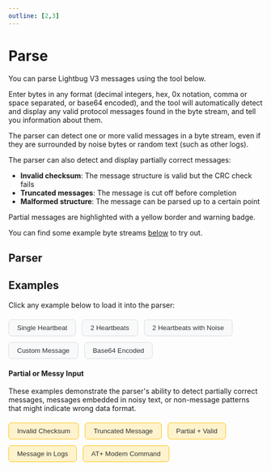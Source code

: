 ```yaml
---
outline: [2,3]
---
```


<script setup>
import { data as protocolData } from '../../../yaml-data.data.ts'
import { ref, onMounted } from 'vue'

const currentBytes = ref('')

const loadExample = (bytes) => {
  currentBytes.value = bytes
  // Update URL
  if (typeof window !== 'undefined') {
    const url = new URL(window.location.href)
    url.searchParams.set('bytes', bytes)
    url.hash = 'parser'
    window.history.pushState({}, '', url)
  }
}

onMounted(() => {
  if (typeof window !== 'undefined') {
    // Load from URL on mount
    const urlParams = new URLSearchParams(window.location.search)
    const bytesParam = urlParams.get('bytes')
    if (bytesParam) {
      currentBytes.value = bytesParam
    }

    // Listen for popstate events (browser back/forward)
    window.addEventListener('popstate', () => {
      const urlParams = new URLSearchParams(window.location.search)
      const bytesParam = urlParams.get('bytes')
      currentBytes.value = bytesParam || ''
    })
  }
})
</script>

# Parse

You can parse Lightbug V3 messages using the tool below.

Enter bytes in any format (decimal integers, hex, 0x notation, comma or space separated, or base64 encoded), and the tool will automatically detect and display any valid protocol messages found in the byte stream, and tell you information about them.

The parser can detect one or more valid messages in a byte stream, even if they are surrounded by noise bytes or random text (such as other logs).

The parser can also detect and display partially correct messages:
- **Invalid checksum**: The message structure is valid but the CRC check fails
- **Truncated messages**: The message is cut off before completion
- **Malformed structure**: The message can be parsed up to a certain point

Partial messages are highlighted with a yellow border and warning badge.

You can find some example byte streams [below](#examples) to try out.

## Parser

<ParseInput :initialBytes="currentBytes" :yaml-data="protocolData" />

## Examples

Click any example below to load it into the parser:

<div class="example-buttons">
  <button @click="loadExample('3 14 0 13 0 0 0 1 0 6 1 84 103 57')" class="example-btn">Single Heartbeat</button>
  <button @click="loadExample('3 14 0 13 0 0 0 1 0 6 1 84 103 57 3 14 0 13 0 0 0 1 0 6 1 84 103 57')" class="example-btn">2 Heartbeats</button>
  <button @click="loadExample('1 8 6 55 3 14 0 13 0 0 0 1 0 6 1 84 103 57 0 0 1 2 3 3 14 0 13 0 0 0 1 0 6 1 84 103 57 9 8 7 6')" class="example-btn">2 Heartbeats with Noise</button>
  <button @click="loadExample('3 19 0 148 38 1 0 201 1 3 1 0 202 3 102 111 111 112 94')" class="example-btn">Custom Message</button>
  <button @click="loadExample('AzgAIgACAAECBBcGAAAIA22hAAAAAAAIAAEDBwoCBAUGAUEBAAQACQAAATABZAEEAg8AAuoA+mY=')" class="example-btn">Base64 Encoded</button>
</div>

#### Partial or Messy Input

These examples demonstrate the parser's ability to detect partially correct messages, messages embedded in noisy text, or non-message patterns that might indicate wrong data format.
<div class="example-buttons">
  <button @click="loadExample('3 14 0 13 0 0 0 1 0 6 1 84 99 99')" class="example-btn example-partial">Invalid Checksum</button>
  <button @click="loadExample('3 14 0 13 0 0 0 1 0 6 1')" class="example-btn example-partial">Truncated Message</button>
  <button @click="loadExample('3 19 0 148 38 1 0 201 1 3 1 0 0 3 14 0 13 0 0 0 1 0 6 1 84 103 57')" class="example-btn example-partial">Partial + Valid</button>
  <button @click="loadExample('[lb.comms] DEBUG: car: Running sendHeartbeats_\n[lb.comms] DEBUG: SEND: Message type: 13 length: 0 id: 1 bytes: 03, 11, 00, 0d, 00, 01, 00, 01, 04, 01, 00, 00, 00, 00, 00, 4a, e7\n[lb.comms] DEBUG: car: Running processOutbox_')" class="example-btn example-partial">Message in Logs</button>
  <button @click="loadExample('65 84 43 67 79 78 78 69 67 84 73 78 71')" class="example-btn example-partial">AT+ Modem Command</button>
</div>

<style scoped>
.example-buttons {
  display: flex;
  gap: 12px;
  margin: 20px 0;
  flex-wrap: wrap;
}

.example-btn {
  display: inline-block;
  padding: 8px 16px;
  background-color: #f8f9fa;
  border: 1px solid #ddd;
  border-radius: 6px;
  text-decoration: none;
  color: #333;
  font-weight: 500;
  transition: all 0.2s ease;
}

.example-btn:hover {
  background-color: #3eaf7c;
  color: white;
  border-color: #3eaf7c;
}

.example-btn.example-partial {
  border-color: #ffc107;
  background-color: #fff3cd;
}

.example-btn.example-partial:hover {
  background-color: #ffc107;
  border-color: #ff9800;
  color: #333;
}

.dark .example-btn {
  background-color: #2a2a2a;
  border-color: #555;
  color: #ddd;
}

.dark .example-btn:hover {
  background-color: #3eaf7c;
  color: white;
  border-color: #3eaf7c;
}

.dark .example-btn.example-partial {
  border-color: #fbbf24;
  background-color: #664d03;
  color: #ffc107;
}

.dark .example-btn.example-partial:hover {
  background-color: #fbbf24;
  border-color: #f59e0b;
  color: #333;
}
</style>

